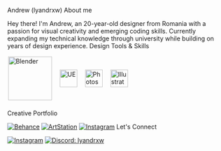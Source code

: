 Andrew (lyandrxw)
About me

Hey there! I'm Andrew, an 20-year-old designer from Romania with a passion for visual creativity and emerging coding skills. Currently expanding my technical knowledge through university while building on years of design experience.
Design Tools & Skills
<div style="display: flex; align-items: center; gap: 15px; margin-bottom: 20px"> <img style="padding: 1.5px" alt="Blender" width="100px" src="https://upload.wikimedia.org/wikipedia/commons/3/3c/Logo_Blender.svg"/> <img style="padding: 1.5px" alt="UE" width="40px" src="https://upload.wikimedia.org/wikipedia/commons/d/da/Unreal_Engine_Logo.svg"/> <img style="padding: 1.5px" alt="Photoshop" width="40px" src="https://upload.wikimedia.org/wikipedia/commons/a/af/Adobe_Photoshop_CC_icon.svg"/> <img style="padding: 1.5px" alt="Illustrator" width="40px" src="https://upload.wikimedia.org/wikipedia/commons/f/fb/Adobe_Illustrator_CC_icon.svg"/> </div>
Creative Portfolio

<a href="https://www.behance.net/andreiradu05" target="_blank"><img src="https://img.shields.io/badge/Behance-1769FF?style=for-the-badge&logo=behance&logoColor=white" alt="Behance"/></a>
<a href="https://www.artstation.com/andreiradu" target="_blank"><img src="https://img.shields.io/badge/ArtStation-13AFF0?style=for-the-badge&logo=artstation&logoColor=white" alt="ArtStation"/></a>
<a href="https://www.instagram.com/lyandrxw.gfx/?hl=en" target="_blank"><img src="https://img.shields.io/badge/Instagram-E4405F?style=for-the-badge&logo=instagram&logoColor=white" alt="Instagram"/></a>
Let's Connect

<a href="https://www.instagram.com/lyandrxw/?hl=en" target="_blank"><img src="https://img.shields.io/badge/Instagram-E4405F?style=for-the-badge&logo=instagram&logoColor=white" alt="Instagram"/></a>
<a href="https://discord.com/users/lyandrxw" target="_blank"><img src="https://img.shields.io/badge/Discord-5865F2?style=for-the-badge&logo=discord&logoColor=white" alt="Discord: lyandrxw"/></a>
